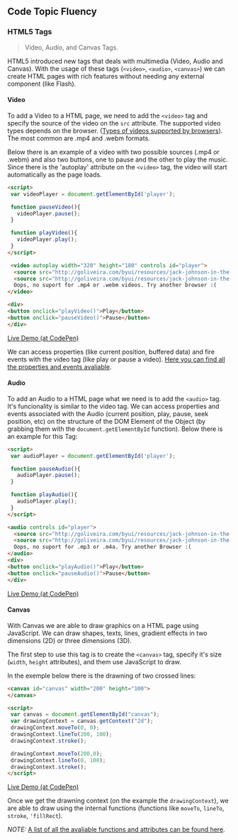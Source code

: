 ## Code Topic Fluency 

### HTML5 Tags
> Video, Audio, and Canvas Tags.

HTML5 introduced new tags that deals with multimedia (Video, Audio and Canvas). With the usage of these tags (`<video>`, `<audio>`, `<canvas>`) we can create HTML pages with rich features without needing any external component (like Flash).

#### Video

To add a Video to a HTML page, we need to add the `<video>` tag and specify the source of the video on the `src` attribute. The supported video types depends on the browser. ([Types of videos supported by browsers](https://developer.mozilla.org/en-US/docs/Web/HTML/Supported_media_formats)). The most common are .mp4 and .webm formats.

Below there is an example of a video with two possible sources (.mp4 or .webm) and also two buttons, one to pause and the other to play the music. Since there is the 'autoplay' attribute on the `<video>` tag, the video will start automatically as the page loads.

````html
<script>
 var videoPlayer = document.getElementById('player');

 function pauseVideo(){
   videoPlayer.pause();
 }

 function playVideo(){
   videoPlayer.play();
 }
</script>

 <video autoplay width="320" height="180" controls id="player">
  <source src="http://goliveira.com/byui/resources/jack-johnson-in-the-morning.mp4" type="video/mp4">
  <source src="http://goliveira.com/byui/resources/jack-johnson-in-the-morning.webm" type="video/webm">
  Oops, no suport for .mp4 or .webm videos. Try another browser :(
</video> 

<div>
<button onclick="playVideo()">Play</button>
<button onclick="pauseVideo()">Pause</button>
</div>
````

<a href="https://codepen.io/glaucioso/pen/oVodGP" target="_blank">Live Demo (at CodePen)</a>

We can access properties (like current position, buffered data) and fire events with the video tag (like play or pause a video). 
[Here you can find all the properties and events avaliable](https://developer.mozilla.org/en-US/docs/Web/HTML/Element/video#Attributes).


#### Audio

To add an Audio to a HTML page what we need is to add the `<audio>` tag. It's funcionality is similar to the video tag. We can access properties and events associated with the Audio (current position, play, pause, seek position, etc) on the structure of the DOM Element of the Object (by grabbing them with the `document.getElementById` function). Below there is an example for this Tag:

````html
<script>
 var audioPlayer = document.getElementById('player');

 function pauseAudio(){
   audioPlayer.pause();
 }

 function playAudio(){
   audioPlayer.play();
 }
</script>

<audio controls id="player">
  <source src="http://goliveira.com/byui/resources/jack-johnson-in-the-morning.mp3" type="audio/mpeg">
  <source src="http://goliveira.com/byui/resources/jack-johnson-in-the-morning.m4a" type="audio/m4a">
  Oops, no suport for .mp3 or .m4a. Try another Browser :(
</audio>
<div>
<button onclick="playAudio()">Play</button>
<button onclick="pauseAudio()">Pause</button>
</div>
````
<a href="https://codepen.io/glaucioso/pen/bZzwVz" target="_blank">Live Demo (at CodePen)</a>


#### Canvas

With Canvas we are able to draw graphics on a HTML page using JavaScript. We can draw shapes, texts, lines, gradient effects in two dimensions (2D) or three dimensions (3D).

The first step to use this tag is to create the `<canvas>` tag, specify it's size (`width`, `height` attributes), and them use JavaScript to draw.

In the exemple below there is the drawning of two crossed lines:

````html
<canvas id="canvas" width="200" height="100">
</canvas>

<script>
 var canvas = document.getElementById("canvas");
 var drawingContext = canvas.getContext("2d");
 drawingContext.moveTo(0, 0);
 drawingContext.lineTo(200, 100);
 drawingContext.stroke(); 

 drawingContext.moveTo(200,0);
 drawingContext.lineTo(0, 100);
 drawingContext.stroke();
</script>
````
<a href="https://codepen.io/glaucioso/pen/OqdRmd" target="_blank">Live Demo (at CodePen)</a>

Once we get the drawning context (on the example the `drawingContext`), we are able to draw using the internal functions (functions like `moveTo`, `lineTo`, `stroke`, `'fillRect`). 

*NOTE:* [A list of all the avaliable functions and attributes can be found here](https://developer.mozilla.org/en-US/docs/Web/API/CanvasRenderingContext2D).

